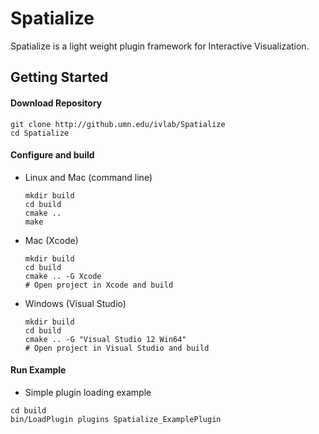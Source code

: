 # Spatialize

Spatialize is a light weight plugin framework for Interactive Visualization.

## Getting Started

#### Download Repository

  ```
  git clone http://github.umn.edu/ivlab/Spatialize
  cd Spatialize
  ```
  
#### Configure and build

* Linux and Mac (command line)

    ```
    mkdir build
    cd build
    cmake ..
    make
    ```
    
* Mac (Xcode)

    ```
    mkdir build
    cd build
    cmake .. -G Xcode
    # Open project in Xcode and build
    ```
    
* Windows (Visual Studio)

    ```
    mkdir build
    cd build
    cmake .. -G "Visual Studio 12 Win64"
    # Open project in Visual Studio and build
    ```

#### Run Example

* Simple plugin loading example

```
cd build
bin/LoadPlugin plugins Spatialize_ExamplePlugin
```